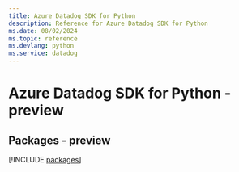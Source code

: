 ```yaml
---
title: Azure Datadog SDK for Python
description: Reference for Azure Datadog SDK for Python
ms.date: 08/02/2024
ms.topic: reference
ms.devlang: python
ms.service: datadog
---
```

# Azure Datadog SDK for Python - preview
## Packages - preview
[!INCLUDE [packages](datadog-index.md)]